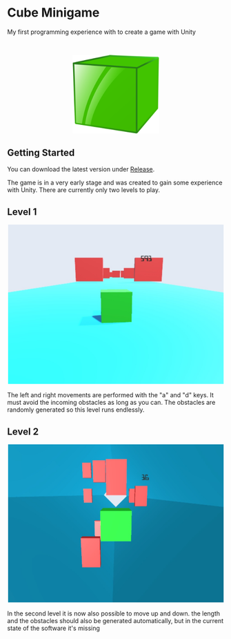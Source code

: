 # Cube Minigame
My first programming experience with to create a game with Unity

<div><br></div>

<p align="center">
  <img  width="200" src=Assets/Pics/cube_logo.png/>
</p>

## Getting Started

You can download the latest version under [Release](https://github.com/WinchesterOP/CubeMinigame/releases).

The game is in a very early stage and was created to gain some experience with Unity. There are currently only two levels to play.

## Level 1

<p align="center">
  <img width="500" src=img/level1.jpg>
</p>

<p>
  The left and right movements are performed with the "a" and "d" keys. It must avoid the incoming obstacles as long as you can. The obstacles are randomly generated so this level runs endlessly.
</p>

## Level 2

<p align="center">
  <img width="500" src=img/level2.jpg>
</p>

<p>
  In the second level it is now also possible to move up and down. the length and the obstacles should also be generated automatically, but in the current state of the software it's missing    
</p>
